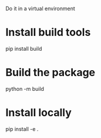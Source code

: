 Do it in a virtual environment
# Install build tools
pip install build

# Build the package
python -m build

# Install locally
pip install -e .
